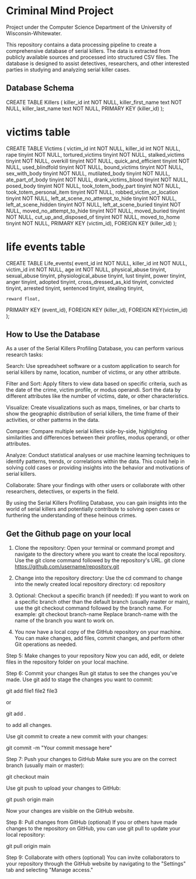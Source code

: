 # Criminal Mind Project

Project under the Computer Science Department of the University of Wisconsin-Whitewater. 

This repository contains a data processing pipeline to create a comprehensive database of serial killers. The data is extracted from publicly available sources and processed into structured CSV files. The database is designed to assist detectives, researchers, and other interested parties in studying and analyzing serial killer cases.

## Database Schema
CREATE TABLE Killers (
	killer_id int NOT NULL,
  killer_first_name text NOT NULL,
  killer_last_name text NOT NULL,
  PRIMARY KEY (killer_id)
);
# victims table
CREATE TABLE Victims (
	victim_id int NOT NULL,
	killer_id int NOT NULL,
	rape tinyint NOT NULL,
	tortured_victims tinyint NOT NULL,
	stalked_victims tinyint NOT NULL,
	overkill tinyint NOT NULL,
	quick_and_efficient tinyint NOT NULL,
	used_blindfold tinyint NOT NULL,
	bound_victims tinyint NOT NULL,
	sex_with_body tinyint NOT NULL,
	mutilated_body tinyint NOT NULL,
	ate_part_of_body tinyint NOT NULL,
	drank_victims_blood tinyint NOT NULL,
	posed_body tinyint NOT NULL,
	took_totem_body_part tinyint NOT NULL,
	took_totem_personal_item tinyint NOT NULL,
	robbed_victim_or_location tinyint NOT NULL,
	left_at_scene_no_attempt_to_hide tinyint NOT NULL,
	left_at_scene_hidden tinyint NOT NULL,
	left_at_scene_buried tinyint NOT NULL,
	moved_no_attempt_to_hide tinyint NOT NULL,
	moved_buried tinyint NOT NULL,
	cut_up_and_disposed_of tinyint NOT NULL,
	moved_to_home tinyint NOT NULL,
	PRIMARY KEY (victim_id),
  FOREIGN KEY (killer_id)
);
# life events table
CREATE TABLE Life_events(
	event_id int NOT NULL,
	killer_id int NOT NULL,
  	victim_id int NOT NULL,
  	age int NOT NULL,
  	physical_abuse tinyint,
  	sexual_abuse tinyint,
 	physiological_abuse tinyint,
  	lust tinyint,
  	power tinyint,
  	anger tinyint,
  	adopted tinyint,
  	cross_dressed_as_kid tinyint,
  	convicted tinyint,
  	arrested tinyint,
  	sentenced tinyint,
  	stealing tinyint,
  	
  	reward float,
  PRIMARY KEY (event_id),
  FOREIGN KEY (killer_id),
  FOREIGN KEY(victim_id)
);

## How to Use the Database
As a user of the Serial Killers Profiling Database, you can perform various research tasks:

Search: Use spreadsheet software or a custom application to search for serial killers by name, location, number of victims, or any other attribute.

Filter and Sort: Apply filters to view data based on specific criteria, such as the date of the crime, victim profile, or modus operandi. Sort the data by different attributes like the number of victims, date, or other characteristics.

Visualize: Create visualizations such as maps, timelines, or bar charts to show the geographic distribution of serial killers, the time frame of their activities, or other patterns in the data.

Compare: Compare multiple serial killers side-by-side, highlighting similarities and differences between their profiles, modus operandi, or other attributes.

Analyze: Conduct statistical analyses or use machine learning techniques to identify patterns, trends, or correlations within the data. This could help in solving cold cases or providing insights into the behavior and motivations of serial killers.

Collaborate: Share your findings with other users or collaborate with other researchers, detectives, or experts in the field.

By using the Serial Killers Profiling Database, you can gain insights into the world of serial killers and potentially contribute to solving open cases or furthering the understanding of these heinous crimes.

## Get the Github page on your local
1. Clone the repository: Open your terminal or command prompt and navigate to the directory where you want to create the local repository. Use the git clone command followed by the repository's URL.
git clone https://github.com/username/repository.git

2. Change into the repository directory: Use the cd command to change into the newly created local repository directory:
cd repository

3. Optional: Checkout a specific branch (if needed): If you want to work on a specific branch other than the default branch (usually master or main), use the git checkout command followed by the branch name. For example:
git checkout branch-name
Replace branch-name with the name of the branch you want to work on.

4. You now have a local copy of the GitHub repository on your machine. You can make changes, add files, commit changes, and perform other Git operations as needed.



Step 5: Make changes to your repository
Now you can add, edit, or delete files in the repository folder on your local machine.

Step 6: Commit your changes
Run git status to see the changes you've made.
Use git add to stage the changes you want to commit:

git add file1 file2 file3

or

git add .

to add all changes.

Use git commit to create a new commit with your changes:

git commit -m "Your commit message here"

Step 7: Push your changes to GitHub
Make sure you are on the correct branch (usually main or master):

git checkout main

Use git push to upload your changes to GitHub:

git push origin main

Now your changes are visible on the GitHub website.

Step 8: Pull changes from GitHub (optional)
If you or others have made changes to the repository on GitHub, you can use git pull to update your local repository:

git pull origin main

Step 9: Collaborate with others (optional)
You can invite collaborators to your repository through the GitHub website by navigating to the "Settings" tab and selecting "Manage access."
